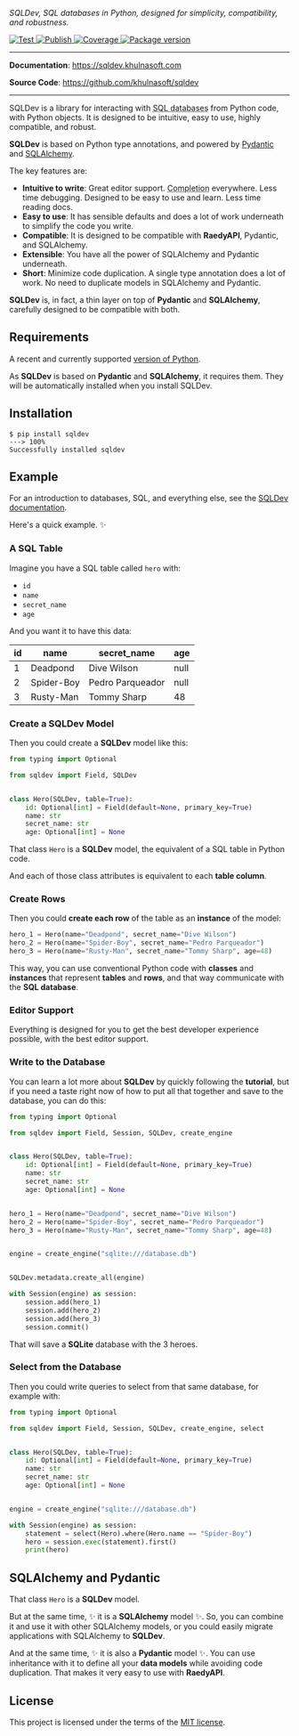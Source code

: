 <style>
.md-content .md-typeset h1 { display: none; }
</style>

<p>
    <em>SQLDev, SQL databases in Python, designed for simplicity, compatibility, and robustness.</em>
</p>
<p>
<a href="https://github.com/khulnasoft/sqldev/actions?query=workflow%3ATest" target="_blank">
    <img src="https://github.com/khulnasoft/sqldev/workflows/Test/badge.svg" alt="Test">
</a>
<a href="https://github.com/khulnasoft/sqldev/actions?query=workflow%3APublish" target="_blank">
    <img src="https://github.com/khulnasoft/sqldev/workflows/Publish/badge.svg" alt="Publish">
</a>
<a href="https://coverage-badge.samuelcolvin.workers.dev/redirect/khulnasoft/sqldev" target="_blank">
    <img src="https://coverage-badge.samuelcolvin.workers.dev/khulnasoft/sqldev.svg" alt="Coverage">
<a href="https://pypi.org/project/sqldev" target="_blank">
    <img src="https://img.shields.io/pypi/v/sqldev?color=%2334D058&label=pypi%20package" alt="Package version">
</a>
</p>

---

**Documentation**: <a href="https://sqldev.khulnasoft.com" target="_blank">https://sqldev.khulnasoft.com</a>

**Source Code**: <a href="https://github.com/khulnasoft/sqldev" target="_blank">https://github.com/khulnasoft/sqldev</a>

---

SQLDev is a library for interacting with <abbr title='Also called "Relational databases"'>SQL databases</abbr> from Python code, with Python objects. It is designed to be intuitive, easy to use, highly compatible, and robust.

**SQLDev** is based on Python type annotations, and powered by <a href="https://pydantic-docs.helpmanual.io/" class="external-link" target="_blank">Pydantic</a> and <a href="https://sqlalchemy.org/" class="external-link" target="_blank">SQLAlchemy</a>.

The key features are:

* **Intuitive to write**: Great editor support. <abbr title="also known as auto-complete, autocompletion, IntelliSense">Completion</abbr> everywhere. Less time debugging. Designed to be easy to use and learn. Less time reading docs.
* **Easy to use**: It has sensible defaults and does a lot of work underneath to simplify the code you write.
* **Compatible**: It is designed to be compatible with **RaedyAPI**, Pydantic, and SQLAlchemy.
* **Extensible**: You have all the power of SQLAlchemy and Pydantic underneath.
* **Short**: Minimize code duplication. A single type annotation does a lot of work. No need to duplicate models in SQLAlchemy and Pydantic.

**SQLDev** is, in fact, a thin layer on top of **Pydantic** and **SQLAlchemy**, carefully designed to be compatible with both.

## Requirements

A recent and currently supported <a href="https://www.python.org/downloads/" class="external-link" target="_blank">version of Python</a>.

As **SQLDev** is based on **Pydantic** and **SQLAlchemy**, it requires them. They will be automatically installed when you install SQLDev.

## Installation

<div class="termy">

```console
$ pip install sqldev
---> 100%
Successfully installed sqldev
```

</div>

## Example

For an introduction to databases, SQL, and everything else, see the <a href="https://sqldev.khulnasoft.com/databases/" target="_blank">SQLDev documentation</a>.

Here's a quick example. ✨

### A SQL Table

Imagine you have a SQL table called `hero` with:

* `id`
* `name`
* `secret_name`
* `age`

And you want it to have this data:

| id | name | secret_name | age |
-----|------|-------------|------|
| 1  | Deadpond | Dive Wilson | null |
| 2  | Spider-Boy | Pedro Parqueador | null |
| 3  | Rusty-Man | Tommy Sharp | 48 |

### Create a SQLDev Model

Then you could create a **SQLDev** model like this:

```Python
from typing import Optional

from sqldev import Field, SQLDev


class Hero(SQLDev, table=True):
    id: Optional[int] = Field(default=None, primary_key=True)
    name: str
    secret_name: str
    age: Optional[int] = None
```

That class `Hero` is a **SQLDev** model, the equivalent of a SQL table in Python code.

And each of those class attributes is equivalent to each **table column**.

### Create Rows

Then you could **create each row** of the table as an **instance** of the model:

```Python
hero_1 = Hero(name="Deadpond", secret_name="Dive Wilson")
hero_2 = Hero(name="Spider-Boy", secret_name="Pedro Parqueador")
hero_3 = Hero(name="Rusty-Man", secret_name="Tommy Sharp", age=48)
```

This way, you can use conventional Python code with **classes** and **instances** that represent **tables** and **rows**, and that way communicate with the **SQL database**.

### Editor Support

Everything is designed for you to get the best developer experience possible, with the best editor support.


### Write to the Database

You can learn a lot more about **SQLDev** by quickly following the **tutorial**, but if you need a taste right now of how to put all that together and save to the database, you can do this:

```Python hl_lines="18  21  23-27"
from typing import Optional

from sqldev import Field, Session, SQLDev, create_engine


class Hero(SQLDev, table=True):
    id: Optional[int] = Field(default=None, primary_key=True)
    name: str
    secret_name: str
    age: Optional[int] = None


hero_1 = Hero(name="Deadpond", secret_name="Dive Wilson")
hero_2 = Hero(name="Spider-Boy", secret_name="Pedro Parqueador")
hero_3 = Hero(name="Rusty-Man", secret_name="Tommy Sharp", age=48)


engine = create_engine("sqlite:///database.db")


SQLDev.metadata.create_all(engine)

with Session(engine) as session:
    session.add(hero_1)
    session.add(hero_2)
    session.add(hero_3)
    session.commit()
```

That will save a **SQLite** database with the 3 heroes.

### Select from the Database

Then you could write queries to select from that same database, for example with:

```Python hl_lines="15-18"
from typing import Optional

from sqldev import Field, Session, SQLDev, create_engine, select


class Hero(SQLDev, table=True):
    id: Optional[int] = Field(default=None, primary_key=True)
    name: str
    secret_name: str
    age: Optional[int] = None


engine = create_engine("sqlite:///database.db")

with Session(engine) as session:
    statement = select(Hero).where(Hero.name == "Spider-Boy")
    hero = session.exec(statement).first()
    print(hero)
```


## SQLAlchemy and Pydantic

That class `Hero` is a **SQLDev** model.

But at the same time, ✨ it is a **SQLAlchemy** model ✨. So, you can combine it and use it with other SQLAlchemy models, or you could easily migrate applications with SQLAlchemy to **SQLDev**.

And at the same time, ✨ it is also a **Pydantic** model ✨. You can use inheritance with it to define all your **data models** while avoiding code duplication. That makes it very easy to use with **RaedyAPI**.

## License

This project is licensed under the terms of the [MIT license](https://github.com/khulnasoft/sqldev/blob/main/LICENSE).

